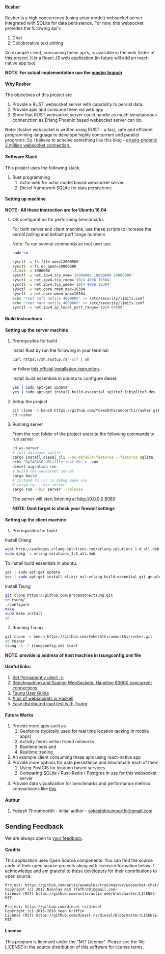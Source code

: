 #### Rusher
Rusher is a high concurrency (using actor model) websocket server integrated with SQLite for data persistence.
For now, this websocket provides the following api's
1. Chat
2. Colloborative text editing

An example client, consuming these api's, is available in the web folder of this project.
It is a React JS web application (in future will add an react-native app too) 

**NOTE: For actual implementation use the [master branch](https://github.com/Yokeshthirumoorthi/rusher)**

#### Why Rusher
The objectives of this project are 
1. Provide a RUST websocket server with capability to persist data.
2. Provide apis and consume them via web app 
3. Show that RUST websocket server could handle as much simultaneous connenction as Erlang Phoenix based websocket server can do. 
 
Note: Rusher websocket is written using RUST - a fast, safe and efficient  programming language to develope
highly concurrent and parallel programs. So I believe to acheive something like this blog - [erlang-phoenix 2 million websocket connection.]( http://phoenixframework.org/blog/the-road-to-2-million-websocket-connections).

#### Software Stack

This project uses the following stack,
1. Rust programming
    1. Actix-web for actor model based websocket server
    2. Diesel framework SQLite for data persistence

#### Setting up machine

**NOTE : All these instruction are for Ubuntu 16.04**

1. OS configuration for performing benchmarks 

    For both server and client machine, use these scripts to increase the kernel polling and default port range numbers

    Note: To run several commands as root user use 

    ```bash
    sudo su -
    ```

    ```bash
    sysctl -w fs.file-max=12000500
    sysctl -w fs.nr_open=20000500
    ulimit -n 4000000
    sysctl -w net.ipv4.tcp_mem='10000000 10000000 10000000'
    sysctl -w net.ipv4.tcp_rmem='1024 4096 16384'
    sysctl -w net.ipv4.tcp_wmem='1024 4096 16384'
    sysctl -w net.core.rmem_max=16384
    sysctl -w net.core.wmem_max=16384
    echo "root soft nofile 4000000" >> /etc/security/limits.conf
    echo "root hard nofile 4000000" >> /etc/security/limits.conf
    sysctl -w net.ipv4.ip_local_port_range="1024 64000"
    ```

#### Build Instructions

#### Setting up the server machine

1. Prerequisites for build

    Install Rust by run the following in your terminal

    ```bash
    curl https://sh.rustup.rs -sSf | sh
    ```
    or follow [this official installation instruction]( https://www.rust-lang.org/en-US/install.html).

    Install build essentials in ubuntu to configure diesel.

    ```bash
    yes | sudo apt-get update
    yes | sudo apt-get install build-essential sqlite3 libsqlite3-dev 
    ```

2. Setup the project

    ```bash
    git clone -b bench https://github.com/Yokeshthirumoorthi/rusher.git
    cd rusher
    ```

3. Running server

    From the root folder of the project execute the following commands to run server

    ```bash
    cd ws-server
    # init database sqlite
    cargo install diesel_cli --no-default-features --features sqlite
    echo "DATABASE_URL=file:test.db" > .env
    diesel migration run
    # build the websocket server
    cargo build
    # Instead to run in debug mode use 
    # cargo run --bin server
    cargo run --bin server --release
    ```

    The server will start listening at http://0.0.0.0:8080

    **NOTE: Dont forget to check your firewall settings**

#### Setting up the client machine
1. Prerequisites for build

Install Erlang

```bash
wget http://packages.erlang-solutions.com/erlang-solutions_1.0_all.deb
sudo dpkg -i erlang-solutions_1.0_all.deb
```
To install build essentials in ubuntu.

```bash
yes | sudo apt-get update
yes | sudo apt-get install elixir esl-erlang build-essential git gnuplot libtemplate-perl autoconf htop
```
Install Tsung

```bash
git clone https://github.com/processone/tsung.git
cd tsung/
./configure
make
sudo make install
cd ..
```

2. Running Tsung
```bash
git clone -b bench https://github.com/Yokeshthirumoorthi/rusher.git
cd rusher
tsung -k -f tsungconfig.xml start
```

**NOTE: provide ip address of host machine in tsungconfig.xml file**

#### Useful links:

1. [Set Permanently ulimit -n](https://medium.com/@muhammadtriwibowo/set-permanently-ulimit-n-open-files-in-ubuntu-4d61064429a)
2. [Benchmarking and Scaling WebSockets: Handling 60000 concurrent connections](http://kemalcr.com/blog/2016/11/13/benchmarking-and-scaling-websockets-handling-60000-concurrent-connections/)
3. [Tsung User Guide](http://tsung.erlang-projects.org/user_manual/index.html)
4. [A lot of websockets in Haskell](https://blog.wearewizards.io/a-lot-of-websockets-in-haskell)
5. [Easy distributed load test with Tsung](https://www.slideshare.net/ngocdaothanh/tsung-13985127)

#### Future Works
1. Provide more apis such as
    1. Geofence (typically used for real time location tacking in mobile apps)
    2. Activity feeds within friend networks
    3. Realtime bets and
    4. Realtime trading
2. An example client consuming these apis using react-native app    
3. Provide more options for data persistence and benchmark each of them
    1. Using PostGIS for location based services
    2. Comparing SQLite / Rust-Redis / Postgres in use for this websocket server
4. Provide data vizualization for benchmarks and performance metrics comparisions like [this](https://www.techempower.com/benchmarks/#section=test&runid=fd07b64e-47ce-411e-8b9b-b13368e988c6)    


#### Authur

1. Yokesh Thirumoorthi - initial author - yokeshthirumoorthi@gmail.com

## Sending Feedback

We are always open to [your feedback](https://github.com/Yokeshthirumoorthi/rusher/issues).

#### Credits
This application uses Open Source components. You can find the source code of their open source projects along with license information below. I acknowledge and am grateful to these developers for their contributions to open source.

```
Project: https://github.com/actix/examples/tree/master/websocket-chat/
Copyright (c) 2017 Nikolay Kim (fafhrd91@gmail.com)
License (MIT) https://github.com/actix/actix-web/blob/master/LICENSE-MIT

Project: https://github.com/diesel-rs/diesel
Copyright (c) 2015-2018 Sean Griffin
License (MIT) https://github.com/diesel-rs/diesel/blob/master/LICENSE-MIT
```

#### License

This program is licensed under the "MIT License". Please see the file LICENSE in the source distribution of this software for license terms.
